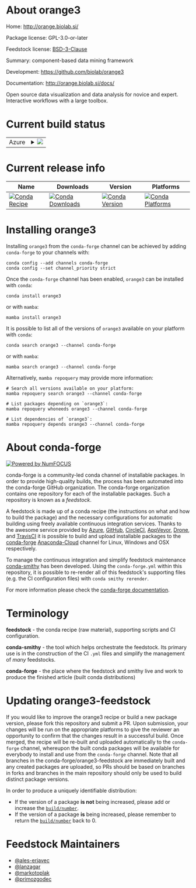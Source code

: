 About orange3
=============

Home: http://orange.biolab.si/

Package license: GPL-3.0-or-later

Feedstock license: [BSD-3-Clause](https://github.com/conda-forge/orange3-feedstock/blob/main/LICENSE.txt)

Summary: component-based data mining framework

Development: https://github.com/biolab/orange3

Documentation: http://orange.biolab.si/docs/

Open source data visualization and data analysis for novice and expert.
Interactive workflows with a large toolbox.


Current build status
====================


<table>
    
  <tr>
    <td>Azure</td>
    <td>
      <details>
        <summary>
          <a href="https://dev.azure.com/conda-forge/feedstock-builds/_build/latest?definitionId=3147&branchName=main">
            <img src="https://dev.azure.com/conda-forge/feedstock-builds/_apis/build/status/orange3-feedstock?branchName=main">
          </a>
        </summary>
        <table>
          <thead><tr><th>Variant</th><th>Status</th></tr></thead>
          <tbody><tr>
              <td>linux_64_python3.7.____cpython</td>
              <td>
                <a href="https://dev.azure.com/conda-forge/feedstock-builds/_build/latest?definitionId=3147&branchName=main">
                  <img src="https://dev.azure.com/conda-forge/feedstock-builds/_apis/build/status/orange3-feedstock?branchName=main&jobName=linux&configuration=linux_64_python3.7.____cpython" alt="variant">
                </a>
              </td>
            </tr><tr>
              <td>linux_64_python3.8.____cpython</td>
              <td>
                <a href="https://dev.azure.com/conda-forge/feedstock-builds/_build/latest?definitionId=3147&branchName=main">
                  <img src="https://dev.azure.com/conda-forge/feedstock-builds/_apis/build/status/orange3-feedstock?branchName=main&jobName=linux&configuration=linux_64_python3.8.____cpython" alt="variant">
                </a>
              </td>
            </tr><tr>
              <td>linux_64_python3.9.____cpython</td>
              <td>
                <a href="https://dev.azure.com/conda-forge/feedstock-builds/_build/latest?definitionId=3147&branchName=main">
                  <img src="https://dev.azure.com/conda-forge/feedstock-builds/_apis/build/status/orange3-feedstock?branchName=main&jobName=linux&configuration=linux_64_python3.9.____cpython" alt="variant">
                </a>
              </td>
            </tr><tr>
              <td>osx_64_python3.7.____cpython</td>
              <td>
                <a href="https://dev.azure.com/conda-forge/feedstock-builds/_build/latest?definitionId=3147&branchName=main">
                  <img src="https://dev.azure.com/conda-forge/feedstock-builds/_apis/build/status/orange3-feedstock?branchName=main&jobName=osx&configuration=osx_64_python3.7.____cpython" alt="variant">
                </a>
              </td>
            </tr><tr>
              <td>osx_64_python3.8.____cpython</td>
              <td>
                <a href="https://dev.azure.com/conda-forge/feedstock-builds/_build/latest?definitionId=3147&branchName=main">
                  <img src="https://dev.azure.com/conda-forge/feedstock-builds/_apis/build/status/orange3-feedstock?branchName=main&jobName=osx&configuration=osx_64_python3.8.____cpython" alt="variant">
                </a>
              </td>
            </tr><tr>
              <td>osx_64_python3.9.____cpython</td>
              <td>
                <a href="https://dev.azure.com/conda-forge/feedstock-builds/_build/latest?definitionId=3147&branchName=main">
                  <img src="https://dev.azure.com/conda-forge/feedstock-builds/_apis/build/status/orange3-feedstock?branchName=main&jobName=osx&configuration=osx_64_python3.9.____cpython" alt="variant">
                </a>
              </td>
            </tr><tr>
              <td>win_64_python3.7.____cpython</td>
              <td>
                <a href="https://dev.azure.com/conda-forge/feedstock-builds/_build/latest?definitionId=3147&branchName=main">
                  <img src="https://dev.azure.com/conda-forge/feedstock-builds/_apis/build/status/orange3-feedstock?branchName=main&jobName=win&configuration=win_64_python3.7.____cpython" alt="variant">
                </a>
              </td>
            </tr><tr>
              <td>win_64_python3.8.____cpython</td>
              <td>
                <a href="https://dev.azure.com/conda-forge/feedstock-builds/_build/latest?definitionId=3147&branchName=main">
                  <img src="https://dev.azure.com/conda-forge/feedstock-builds/_apis/build/status/orange3-feedstock?branchName=main&jobName=win&configuration=win_64_python3.8.____cpython" alt="variant">
                </a>
              </td>
            </tr><tr>
              <td>win_64_python3.9.____cpython</td>
              <td>
                <a href="https://dev.azure.com/conda-forge/feedstock-builds/_build/latest?definitionId=3147&branchName=main">
                  <img src="https://dev.azure.com/conda-forge/feedstock-builds/_apis/build/status/orange3-feedstock?branchName=main&jobName=win&configuration=win_64_python3.9.____cpython" alt="variant">
                </a>
              </td>
            </tr>
          </tbody>
        </table>
      </details>
    </td>
  </tr>
</table>

Current release info
====================

| Name | Downloads | Version | Platforms |
| --- | --- | --- | --- |
| [![Conda Recipe](https://img.shields.io/badge/recipe-orange3-green.svg)](https://anaconda.org/conda-forge/orange3) | [![Conda Downloads](https://img.shields.io/conda/dn/conda-forge/orange3.svg)](https://anaconda.org/conda-forge/orange3) | [![Conda Version](https://img.shields.io/conda/vn/conda-forge/orange3.svg)](https://anaconda.org/conda-forge/orange3) | [![Conda Platforms](https://img.shields.io/conda/pn/conda-forge/orange3.svg)](https://anaconda.org/conda-forge/orange3) |

Installing orange3
==================

Installing `orange3` from the `conda-forge` channel can be achieved by adding `conda-forge` to your channels with:

```
conda config --add channels conda-forge
conda config --set channel_priority strict
```

Once the `conda-forge` channel has been enabled, `orange3` can be installed with `conda`:

```
conda install orange3
```

or with `mamba`:

```
mamba install orange3
```

It is possible to list all of the versions of `orange3` available on your platform with `conda`:

```
conda search orange3 --channel conda-forge
```

or with `mamba`:

```
mamba search orange3 --channel conda-forge
```

Alternatively, `mamba repoquery` may provide more information:

```
# Search all versions available on your platform:
mamba repoquery search orange3 --channel conda-forge

# List packages depending on `orange3`:
mamba repoquery whoneeds orange3 --channel conda-forge

# List dependencies of `orange3`:
mamba repoquery depends orange3 --channel conda-forge
```


About conda-forge
=================

[![Powered by
NumFOCUS](https://img.shields.io/badge/powered%20by-NumFOCUS-orange.svg?style=flat&colorA=E1523D&colorB=007D8A)](https://numfocus.org)

conda-forge is a community-led conda channel of installable packages.
In order to provide high-quality builds, the process has been automated into the
conda-forge GitHub organization. The conda-forge organization contains one repository
for each of the installable packages. Such a repository is known as a *feedstock*.

A feedstock is made up of a conda recipe (the instructions on what and how to build
the package) and the necessary configurations for automatic building using freely
available continuous integration services. Thanks to the awesome service provided by
[Azure](https://azure.microsoft.com/en-us/services/devops/), [GitHub](https://github.com/),
[CircleCI](https://circleci.com/), [AppVeyor](https://www.appveyor.com/),
[Drone](https://cloud.drone.io/welcome), and [TravisCI](https://travis-ci.com/)
it is possible to build and upload installable packages to the
[conda-forge](https://anaconda.org/conda-forge) [Anaconda-Cloud](https://anaconda.org/)
channel for Linux, Windows and OSX respectively.

To manage the continuous integration and simplify feedstock maintenance
[conda-smithy](https://github.com/conda-forge/conda-smithy) has been developed.
Using the ``conda-forge.yml`` within this repository, it is possible to re-render all of
this feedstock's supporting files (e.g. the CI configuration files) with ``conda smithy rerender``.

For more information please check the [conda-forge documentation](https://conda-forge.org/docs/).

Terminology
===========

**feedstock** - the conda recipe (raw material), supporting scripts and CI configuration.

**conda-smithy** - the tool which helps orchestrate the feedstock.
                   Its primary use is in the construction of the CI ``.yml`` files
                   and simplify the management of *many* feedstocks.

**conda-forge** - the place where the feedstock and smithy live and work to
                  produce the finished article (built conda distributions)


Updating orange3-feedstock
==========================

If you would like to improve the orange3 recipe or build a new
package version, please fork this repository and submit a PR. Upon submission,
your changes will be run on the appropriate platforms to give the reviewer an
opportunity to confirm that the changes result in a successful build. Once
merged, the recipe will be re-built and uploaded automatically to the
`conda-forge` channel, whereupon the built conda packages will be available for
everybody to install and use from the `conda-forge` channel.
Note that all branches in the conda-forge/orange3-feedstock are
immediately built and any created packages are uploaded, so PRs should be based
on branches in forks and branches in the main repository should only be used to
build distinct package versions.

In order to produce a uniquely identifiable distribution:
 * If the version of a package **is not** being increased, please add or increase
   the [``build/number``](https://docs.conda.io/projects/conda-build/en/latest/resources/define-metadata.html#build-number-and-string).
 * If the version of a package **is** being increased, please remember to return
   the [``build/number``](https://docs.conda.io/projects/conda-build/en/latest/resources/define-metadata.html#build-number-and-string)
   back to 0.

Feedstock Maintainers
=====================

* [@ales-erjavec](https://github.com/ales-erjavec/)
* [@lanzagar](https://github.com/lanzagar/)
* [@markotoplak](https://github.com/markotoplak/)
* [@primozgodec](https://github.com/primozgodec/)

